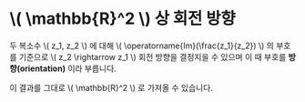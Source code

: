 # \\( \mathbb{R}^2 \\) 상 회전 방향

두 복소수 \\( z_1, z_2 \\) 에 대해 \\( \operatorname{Im}(\frac{z_1}{z_2}) \\)
의 부호를 기준으로 \\( z_2 \rightarrow z_1 \\) 회전 방향을 결정지을 수 있으며
이 때 부호를 **방향(orientation)** 이라 부릅니다.

이 결과를 그대로 \\( \mathbb{R}^2 \\) 로 가져올 수 있습니다.

